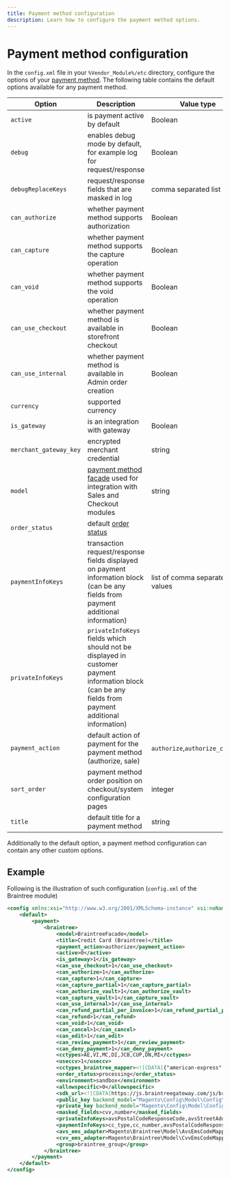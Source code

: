```yaml
---
title: Payment method configuration
description: Learn how to configure the payment method options.
---
```


# Payment method configuration

In the `config.xml` file in your `%Vendor_Module%/etc` directory, configure the options of your [payment method](https://glossary.magento.com/payment-method). The following table contains the default options available for any payment method.

| Option | Description | Value type |
|------------------------|-----------------------------------------------------------------|-------------------------|
| `active` | is payment active by default | Boolean |
| `debug` | enables debug mode by default, for example log for request/response | Boolean                               |
| `debugReplaceKeys` | request/response fields that are masked in log | comma separated list |
| `can_authorize` | whether payment method supports authorization | Boolean |
| `can_capture` | whether payment method supports the capture operation | Boolean |
| `can_void` | whether payment method supports the void operation | Boolean |
| `can_use_checkout` | whether payment method is available in storefront  checkout | Boolean |
| `can_use_internal` | whether payment method is available in Admin  order creation | Boolean |
| `currency` | supported currency | |
| `is_gateway` | is an integration with gateway | Boolean |
| `merchant_gateway_key` | encrypted merchant credential | string |
| `model` | [payment method facade](facade-configuration.md) used for integration with Sales and Checkout modules | string |
| `order_status` | default [order status](https://glossary.magento.com/order-status) | |
| `paymentInfoKeys` | transaction request/response fields displayed on payment information block (can be any fields from payment additional information) | list of comma separated values |
| `privateInfoKeys` | `privateInfoKeys` fields which should not be displayed in customer payment information block (can be any fields from payment additional information) | |
| `payment_action` | default action of payment for the payment method (authorize, sale) | `authorize`,`authorize_capture` |
| `sort_order` | payment method order position on checkout/system configuration pages | integer |
| `title` | default title for a payment method | string |

Additionally to the default option, a payment method configuration can contain any other custom options.

## Example

Following is the illustration of such configuration (`config.xml` of the Braintree module)

```xml
<config xmlns:xsi="http://www.w3.org/2001/XMLSchema-instance" xsi:noNamespaceSchemaLocation="urn:magento:module:Magento_Store:etc/config.xsd">
    <default>
        <payment>
            <braintree>
                <model>BraintreeFacade</model>
                <title>Credit Card (Braintree)</title>
                <payment_action>authorize</payment_action>
                <active>0</active>
                <is_gateway>1</is_gateway>
                <can_use_checkout>1</can_use_checkout>
                <can_authorize>1</can_authorize>
                <can_capture>1</can_capture>
                <can_capture_partial>1</can_capture_partial>
                <can_authorize_vault>1</can_authorize_vault>
                <can_capture_vault>1</can_capture_vault>
                <can_use_internal>1</can_use_internal>
                <can_refund_partial_per_invoice>1</can_refund_partial_per_invoice>
                <can_refund>1</can_refund>
                <can_void>1</can_void>
                <can_cancel>1</can_cancel>
                <can_edit>1</can_edit>
                <can_review_payment>1</can_review_payment>
                <can_deny_payment>1</can_deny_payment>
                <cctypes>AE,VI,MC,DI,JCB,CUP,DN,MI</cctypes>
                <useccv>1</useccv>
                <cctypes_braintree_mapper><![CDATA[{"american-express":"AE","discover":"DI","jcb":"JCB","mastercard":"MC","master-card":"MC","visa":"VI","maestro":"MI","diners-club":"DN","unionpay":"CUP"}]]></cctypes_braintree_mapper>
                <order_status>processing</order_status>
                <environment>sandbox</environment>
                <allowspecific>0</allowspecific>
                <sdk_url><![CDATA[https://js.braintreegateway.com/js/braintree-2.32.0.min.js]]></sdk_url>
                <public_key backend_model="Magento\Config\Model\Config\Backend\Encrypted" />
                <private_key backend_model="Magento\Config\Model\Config\Backend\Encrypted" />
                <masked_fields>cvv,number</masked_fields>
                <privateInfoKeys>avsPostalCodeResponseCode,avsStreetAddressResponseCode,cvvResponseCode,processorAuthorizationCode,processorResponseCode,processorResponseText,liabilityShifted,liabilityShiftPossible,riskDataId,riskDataDecision</privateInfoKeys>
                <paymentInfoKeys>cc_type,cc_number,avsPostalCodeResponseCode,avsStreetAddressResponseCode,cvvResponseCode,processorAuthorizationCode,processorResponseCode,processorResponseText,liabilityShifted,liabilityShiftPossible,riskDataId,riskDataDecision</paymentInfoKeys>
                <avs_ems_adapter>Magento\Braintree\Model\AvsEmsCodeMapper</avs_ems_adapter>
                <cvv_ems_adapter>Magento\Braintree\Model\CvvEmsCodeMapper</cvv_ems_adapter>
                <group>braintree_group</group>
            </braintree>
        </payment>
    </default>
</config>
```
